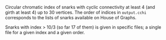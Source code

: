 Circular chromatic index of snarks with cyclic connectivity at least 4 (and girth at least 4) up to 30 vertices. The order of indices in `output.cchi` corresponds to the lists of snarks available on House of Graphs.

Snarks with index > 10/3 (so far 17 of them) is given in specific files; a single file for a given index and a given order.

